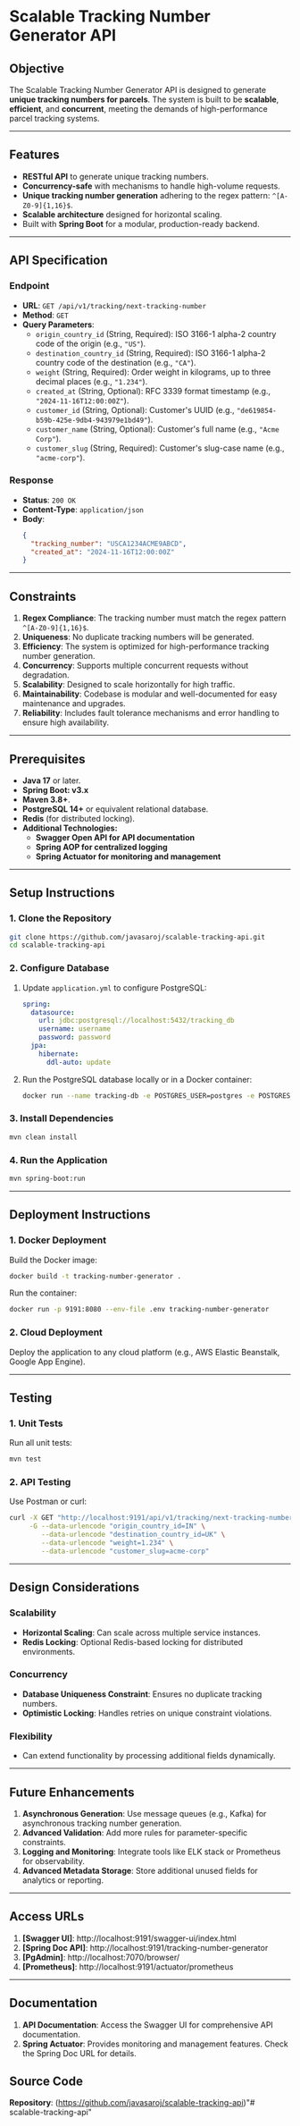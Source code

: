 
# Scalable Tracking Number Generator API

## Objective
The Scalable Tracking Number Generator API is designed to generate **unique tracking numbers for parcels**. The system is built to be **scalable**, **efficient**, and **concurrent**, meeting the demands of high-performance parcel tracking systems.

---

## Features
- **RESTful API** to generate unique tracking numbers.
- **Concurrency-safe** with mechanisms to handle high-volume requests.
- **Unique tracking number generation** adhering to the regex pattern: `^[A-Z0-9]{1,16}$`.
- **Scalable architecture** designed for horizontal scaling.
- Built with **Spring Boot** for a modular, production-ready backend.

---

## API Specification

### Endpoint
- **URL**: `GET /api/v1/tracking/next-tracking-number`
- **Method**: `GET`
- **Query Parameters**:
  - `origin_country_id` (String, Required): ISO 3166-1 alpha-2 country code of the origin (e.g., `"US"`).
  - `destination_country_id` (String, Required): ISO 3166-1 alpha-2 country code of the destination (e.g., `"CA"`).
  - `weight` (String, Required): Order weight in kilograms, up to three decimal places (e.g., `"1.234"`).
  - `created_at` (String, Optional): RFC 3339 format timestamp (e.g., `"2024-11-16T12:00:00Z"`).
  - `customer_id` (String, Optional): Customer's UUID (e.g., `"de619854-b59b-425e-9db4-943979e1bd49"`).
  - `customer_name` (String, Optional): Customer's full name (e.g., `"Acme Corp"`).
  - `customer_slug` (String, Required): Customer's slug-case name (e.g., `"acme-corp"`).

### Response
- **Status**: `200 OK`
- **Content-Type**: `application/json`
- **Body**:
  ```json
  {
    "tracking_number": "USCA1234ACME9ABCD",
    "created_at": "2024-11-16T12:00:00Z"
  }
  ```

---

## Constraints
1. **Regex Compliance**: The tracking number must match the regex pattern `^[A-Z0-9]{1,16}$`.
2. **Uniqueness**: No duplicate tracking numbers will be generated.
3. **Efficiency**: The system is optimized for high-performance tracking number generation.
4. **Concurrency**: Supports multiple concurrent requests without degradation.
5. **Scalability**: Designed to scale horizontally for high traffic.
6. **Maintainability**: Codebase is modular and well-documented for easy maintenance and upgrades.
7. **Reliability**: Includes fault tolerance mechanisms and error handling to ensure high availability.

---

## Prerequisites
- **Java 17** or later.
- **Spring Boot: v3.x**
- **Maven 3.8+**.
- **PostgreSQL 14+** or equivalent relational database.
- **Redis** (for distributed locking).
- **Additional Technologies:**
  - **Swagger Open API for API documentation**
  - **Spring AOP for centralized logging**
  - **Spring Actuator for monitoring and management**


---

## Setup Instructions

### 1. Clone the Repository
```bash
git clone https://github.com/javasaroj/scalable-tracking-api.git
cd scalable-tracking-api
```

### 2. Configure Database
1. Update `application.yml` to configure PostgreSQL:
    ```yaml
    spring:
      datasource:
        url: jdbc:postgresql://localhost:5432/tracking_db
        username: username
        password: password
      jpa:
        hibernate:
          ddl-auto: update
    ```
2. Run the PostgreSQL database locally or in a Docker container:
    ```bash
    docker run --name tracking-db -e POSTGRES_USER=postgres -e POSTGRES_PASSWORD=yourpassword -e POSTGRES_DB=tracking_db -p 5432:5432 -d postgres
    ```

### 3. Install Dependencies
```bash
mvn clean install
```

### 4. Run the Application
```bash
mvn spring-boot:run
```

---

## Deployment Instructions
### 1. Docker Deployment
Build the Docker image:
```bash
docker build -t tracking-number-generator .
```

Run the container:
```bash
docker run -p 9191:8080 --env-file .env tracking-number-generator
```

### 2. Cloud Deployment
Deploy the application to any cloud platform (e.g., AWS Elastic Beanstalk, Google App Engine).

---

## Testing

### 1. Unit Tests
Run all unit tests:
```bash
mvn test
```

### 2. API Testing
Use Postman or curl:
```bash
curl -X GET "http://localhost:9191/api/v1/tracking/next-tracking-number" \
     -G --data-urlencode "origin_country_id=IN" \
        --data-urlencode "destination_country_id=UK" \
        --data-urlencode "weight=1.234" \
        --data-urlencode "customer_slug=acme-corp"
```

---

## Design Considerations

### Scalability
- **Horizontal Scaling**: Can scale across multiple service instances.
- **Redis Locking**: Optional Redis-based locking for distributed environments.

### Concurrency
- **Database Uniqueness Constraint**: Ensures no duplicate tracking numbers.
- **Optimistic Locking**: Handles retries on unique constraint violations.

### Flexibility
- Can extend functionality by processing additional fields dynamically.

---

## Future Enhancements
1. **Asynchronous Generation**: Use message queues (e.g., Kafka) for asynchronous tracking number generation.
2. **Advanced Validation**: Add more rules for parameter-specific constraints.
3. **Logging and Monitoring**: Integrate tools like ELK stack or Prometheus for observability.
4. **Advanced Metadata Storage**: Store additional unused fields for analytics or reporting.

---

## Access URLs
1. **[Swagger UI]**: http://localhost:9191/swagger-ui/index.html
2. **[Spring Doc API]**: http://localhost:9191/tracking-number-generator
3. **[PgAdmin]**: http://localhost:7070/browser/
4. **[Prometheus]**: http://localhost:9191/actuator/prometheus

---

## Documentation
1. **API Documentation**: Access the Swagger UI for comprehensive API documentation.
2. **Spring Actuator**: Provides monitoring and management features. Check the Spring Doc URL for details.
## Source Code
**Repository**: (https://github.com/javasaroj/scalable-tracking-api)"# scalable-tracking-api" 
